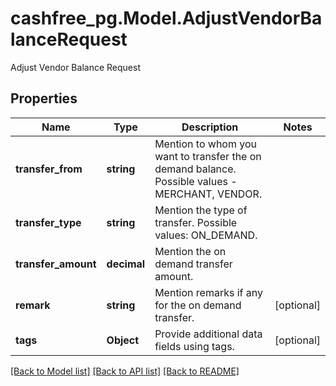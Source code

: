 # cashfree_pg.Model.AdjustVendorBalanceRequest
Adjust Vendor Balance Request

## Properties

Name | Type | Description | Notes
------------ | ------------- | ------------- | -------------
**transfer_from** | **string** | Mention to whom you want to transfer the on demand balance. Possible values - MERCHANT, VENDOR. | 
**transfer_type** | **string** | Mention the type of transfer. Possible values: ON_DEMAND. | 
**transfer_amount** | **decimal** | Mention the on demand transfer amount. | 
**remark** | **string** | Mention remarks if any for the on demand transfer. | [optional] 
**tags** | **Object** | Provide additional data fields using tags. | [optional] 

[[Back to Model list]](../README.md#documentation-for-models) [[Back to API list]](../README.md#documentation-for-api-endpoints) [[Back to README]](../README.md)

